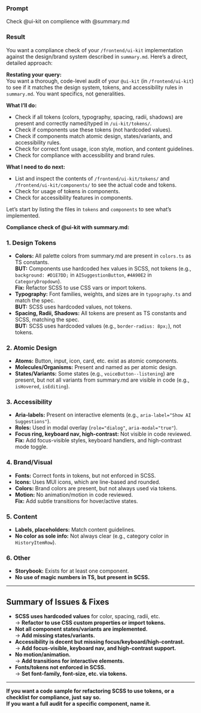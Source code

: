 ### Prompt 

Check @ui-kit on complience with @summary.md 

### Result

You want a compliance check of your `/frontend/ui-kit` implementation against the design/brand system described in `summary.md`. Here’s a direct, detailed approach:

**Restating your query:**  
You want a thorough, code-level audit of your `@ui-kit` (in `/frontend/ui-kit`) to see if it matches the design system, tokens, and accessibility rules in `summary.md`. You want specifics, not generalities.

**What I’ll do:**
- Check if all tokens (colors, typography, spacing, radii, shadows) are present and correctly named/typed in `/ui-kit/tokens/`.
- Check if components use these tokens (not hardcoded values).
- Check if components match atomic design, states/variants, and accessibility rules.
- Check for correct font usage, icon style, motion, and content guidelines.
- Check for compliance with accessibility and brand rules.

**What I need to do next:**  
- List and inspect the contents of `/frontend/ui-kit/tokens/` and `/frontend/ui-kit/components/` to see the actual code and tokens.
- Check for usage of tokens in components.
- Check for accessibility features in components.

Let’s start by listing the files in `tokens` and `components` to see what’s implemented.

**Compliance check of @ui-kit with summary.md:**

### 1. **Design Tokens**
- **Colors:** All palette colors from summary.md are present in `colors.ts` as TS constants.  
  **BUT:** Components use hardcoded hex values in SCSS, not tokens (e.g., `background: #D1E7DD;` in `AISuggestionButton`, `#4A90E2` in `CategoryDropdown`).  
  **Fix:** Refactor SCSS to use CSS vars or import tokens.
- **Typography:** Font families, weights, and sizes are in `typography.ts` and match the spec.  
  **BUT:** SCSS uses hardcoded values, not tokens.
- **Spacing, Radii, Shadows:** All tokens are present as TS constants and SCSS, matching the spec.  
  **BUT:** SCSS uses hardcoded values (e.g., `border-radius: 8px;`), not tokens.

### 2. **Atomic Design**
- **Atoms:** Button, input, icon, card, etc. exist as atomic components.
- **Molecules/Organisms:** Present and named as per atomic design.
- **States/Variants:** Some states (e.g., `voiceButton--listening`) are present, but not all variants from summary.md are visible in code (e.g., `isHovered`, `isEditing`).

### 3. **Accessibility**
- **Aria-labels:** Present on interactive elements (e.g., `aria-label="Show AI Suggestions"`).
- **Roles:** Used in modal overlay (`role="dialog"`, `aria-modal="true"`).
- **Focus ring, keyboard nav, high-contrast:** Not visible in code reviewed.  
  **Fix:** Add focus-visible styles, keyboard handlers, and high-contrast mode toggle.

### 4. **Brand/Visual**
- **Fonts:** Correct fonts in tokens, but not enforced in SCSS.
- **Icons:** Uses MUI icons, which are line-based and rounded.
- **Colors:** Brand colors are present, but not always used via tokens.
- **Motion:** No animation/motion in code reviewed.  
  **Fix:** Add subtle transitions for hover/active states.

### 5. **Content**
- **Labels, placeholders:** Match content guidelines.
- **No color as sole info:** Not always clear (e.g., category color in `HistoryItemRow`).

### 6. **Other**
- **Storybook:** Exists for at least one component.
- **No use of magic numbers in TS, but present in SCSS.**

---

## **Summary of Issues & Fixes**
- **SCSS uses hardcoded values** for color, spacing, radii, etc.  
  → **Refactor to use CSS custom properties or import tokens.**
- **Not all component states/variants are implemented.**  
  → **Add missing states/variants.**
- **Accessibility is decent but missing focus/keyboard/high-contrast.**  
  → **Add focus-visible, keyboard nav, and high-contrast support.**
- **No motion/animation.**  
  → **Add transitions for interactive elements.**
- **Fonts/tokens not enforced in SCSS.**  
  → **Set font-family, font-size, etc. via tokens.**

---

**If you want a code sample for refactoring SCSS to use tokens, or a checklist for compliance, just say so.**  
**If you want a full audit for a specific component, name it.**
